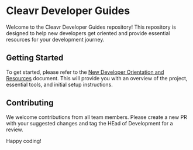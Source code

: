 # Cleavr Developer Guides

Welcome to the Cleavr Developer Guides repository! This repository is designed to help new developers get oriented and provide essential resources for your development journey.

## Getting Started

To get started, please refer to the [New Developer Orientation and Resources](New%20Developer%20Orientation%20and%20Resources.md) document. This will provide you with an overview of the project, essential tools, and initial setup instructions.

## Contributing

We welcome contributions from all team members. Please create a new PR with your suggested changes and tag the HEad of Development for a review.

Happy coding!
